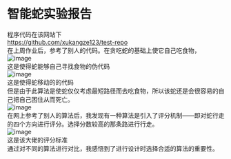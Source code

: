 # 智能蛇实验报告
程序代码在该网站下     
https://github.com/xukangze123/test-repo       
在上周作业后，参考了别人的代码。在贪吃蛇的基础上使它自己吃食物，              
![image](http://m.qpic.cn/psb?/V11lkfIM05bhcV/BL0hkbmw4W9RP0vTKL8xoc8kccmqjHNwiCc4raqBDKk!/b/dDYBAAAAAAAA&bo=egORAQAAAAADB8s!&rf=viewer_4)             
这是使得蛇能够自己寻找食物的伪代码           
![image](http://m.qpic.cn/psb?/V11lkfIM05bhcV/14iMBbnqgTeqMlQmm7m6jMpFStOkz4*DFYfYzDrgBDU!/b/dL0AAAAAAAAA&bo=mQRcAgAAAAABB.M!&rf=viewer_4)          
这是使得蛇移动的的代码      
但是由于此算法是使蛇仅仅考虑最短路径而去吃食物，所以该蛇还是会很容易的自己把自己困住从而死亡。      
![image](http://m.qpic.cn/psb?/V11lkfIM05bhcV/945H0LtOOwGdo4UBpRlRDjD2JG65iVaD7AKyEC9fCOM!/b/dLYAAAAAAAAA&bo=RQJYAQAAAAADBzw!&rf=viewer_4)      
在网上参考了别人的算法后，我发现有一种算法是引入了评分机制——即对蛇行走的四个方向进行评分。选择分数较高的那条路进行行走。        
![image](http://m.qpic.cn/psb?/V11lkfIM05bhcV/r5ky0iIM.9KJ1ixusB8.2mnmBR3MBqn2lGFY3N0lo4I!/b/dLkAAAAAAAAA&bo=LQSUAQAAAAADB54!&rf=viewer_4)      
这是该大佬的评分标准        
通过对不同的算法进行对比，我感悟到了进行设计时选择合适的算法的重要性。        